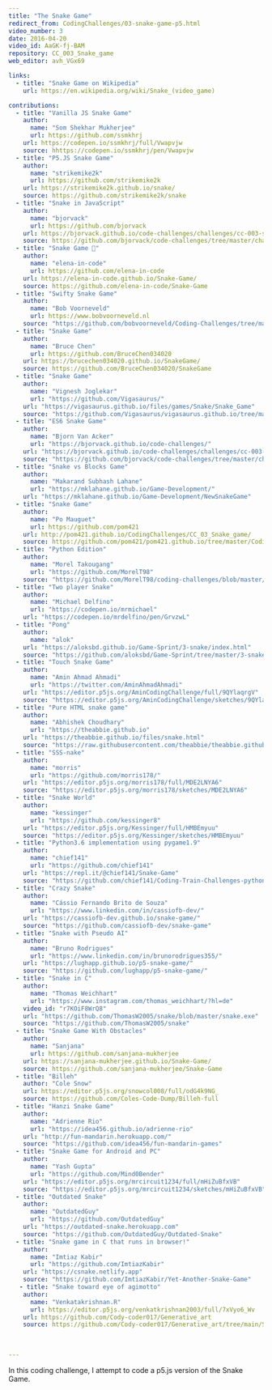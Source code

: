 ```yaml
---
title: "The Snake Game"
redirect_from: CodingChallenges/03-snake-game-p5.html
video_number: 3
date: 2016-04-20
video_id: AaGK-fj-BAM
repository: CC_003_Snake_game
web_editor: avh_VGx69

links:
  - title: "Snake Game on Wikipedia"
    url: https://en.wikipedia.org/wiki/Snake_(video_game)

contributions:
  - title: "Vanilla JS Snake Game"
    author:
      name: "Som Shekhar Mukherjee"
      url: https://github.com/ssmkhrj
    url: https://codepen.io/ssmkhrj/full/Vwapvjw
    source: hhttps://codepen.io/ssmkhrj/pen/Vwapvjw
  - title: "P5.JS Snake Game"
    author:
      name: "strikemike2k"
      url: https://github.com/strikemike2k
    url: https://strikemike2k.github.io/snake/
    source: https://github.com/strikemike2k/snake
  - title: "Snake in JavaScript"
    author:
      name: "bjorvack"
      url: https://github.com/bjorvack
    url: https://bjorvack.github.io/code-challenges/challenges/cc-003-snake/
    source: https://github.com/bjorvack/code-challenges/tree/master/challenges/cc-003-snake
  - title: "Snake Game 🐍"
    author:
      name: "elena-in-code"
      url: https://github.com/elena-in-code
    url: https://elena-in-code.github.io/Snake-Game/
    source: https://github.com/elena-in-code/Snake-Game
  - title: "Swifty Snake Game"
    author:
      name: "Bob Voorneveld"
      url: https://www.bobvoorneveld.nl
    source: "https://github.com/bobvoorneveld/Coding-Challenges/tree/master/CC003-The%20Snake%20Game"
  - title: "Snake Game"
    author:
      name: "Bruce Chen"
      url: https://github.com/BruceChen034020
    url: https://brucechen034020.github.io/SnakeGame/
    source: https://github.com/BruceChen034020/SnakeGame
  - title: "Snake Game"
    author:
      name: "Vignesh Joglekar"
      url: "https://github.com/Vigasaurus/"
    url: "https://vigasaurus.github.io/files/games/Snake/Snake_Game"
    source: "https://github.com/Vigasaurus/vigasaurus.github.io/tree/master/files/games/Snake"
  - title: "ES6 Snake Game"
    author:
      name: "Bjorn Van Acker"
      url: "https://bjorvack.github.io/code-challenges/"
    url: "https://bjorvack.github.io/code-challenges/challenges/cc-003-snake/"
    source: "https://github.com/bjorvack/code-challenges/tree/master/challenges/cc-003-snake"
  - title: "Snake vs Blocks Game"
    author:
      name: "Makarand Subhash Lahane"
      url: "https://mklahane.github.io/Game-Development/"
    url: "https://mklahane.github.io/Game-Development/NewSnakeGame"
  - title: "Snake Game"
    author:
      name: "Po Mauguet"
      url: https://github.com/pom421
    url: http://pom421.github.io/CodingChallenges/CC_03_Snake_game/
    source: https://github.com/pom421/pom421.github.io/tree/master/CodingChallenges/CC_03_Snake_game
  - title: "Python Edition"
    author:
      name: "Morel Takougang"
      url: "https://github.com/MorelT98"
    source: "https://github.com/MorelT98/coding-challenges/blob/master/003_snake.py"
  - title: "Two player Snake"
    author:
      name: "Michael Delfino"
      url: "https://codepen.io/mrmichael"
    url: "https://codepen.io/mrdelfino/pen/GrvzwL"
  - title: "Pong"
    author:
      name: "alok"
    url: "https://aloksbd.github.io/Game-Sprint/3-snake/index.html"
    source: "https://github.com/aloksbd/Game-Sprint/tree/master/3-snake"
  - title: "Touch Snake Game"
    author:
      name: "Amin Ahmad Ahmadi"
      url: "https://twitter.com/AminAhmadAhmadi"
    url: "https://editor.p5js.org/AminCodingChallenge/full/9QYlaqrgV"
    source: "https://editor.p5js.org/AminCodingChallenge/sketches/9QYlaqrgV"
  - title: "Pure HTML snake game"
    author:
      name: "Abhishek Choudhary"
      url: "https://theabbie.github.io"
    url: "https://theabbie.github.io/files/snake.html"
    source: "https://raw.githubusercontent.com/theabbie/theabbie.github.io/master/files/snake.html"
  - title: "SSS-nake"
    author:
      name: "morris"
      url: "https://github.com/morris178/"
    url: "https://editor.p5js.org/morris178/full/MDE2LNYA6"
    source: "https://editor.p5js.org/morris178/sketches/MDE2LNYA6"
  - title: "Snake World"
    author:
      name: "kessinger"
      url: "https://github.com/kessinger8"
    url: "https://editor.p5js.org/Kessinger/full/HMBEmyuu"
    source: "https://editor.p5js.org/Kessinger/sketches/HMBEmyuu"
  - title: "Python3.6 implementation using pygame1.9"
    author:
      name: "chief141"
      url: "https://github.com/chief141"
    url: "https://repl.it/@chief141/Snake-Game"
    source: "https://github.com/chief141/Coding-Train-Challenges-python/tree/master/snake-game"
  - title: "Crazy Snake"
    author:
      name: "Cássio Fernando Brito de Souza"
      url: "https://www.linkedin.com/in/cassiofb-dev/"
    url: "https://cassiofb-dev.github.io/snake-game/"
    source: "https://github.com/cassiofb-dev/snake-game"
  - title: "Snake with Pseudo AI"
    author:
      name: "Bruno Rodrigues"
      url: "https://www.linkedin.com/in/brunorodrigues355/"
    url: "https://lughapp.github.io/p5-snake-game/"
    source: "https://github.com/lughapp/p5-snake-game/"
  - title: "Snake in C"
    author:
      name: "Thomas Weichhart"
      url: "https://www.instagram.com/thomas_weichhart/?hl=de"
    video_id: "r7KOiF8WrQ8"
    url: "https://github.com/ThomasW2005/snake/blob/master/snake.exe"
    source: "https://github.com/ThomasW2005/snake"
  - title: "Snake Game With Obstacles"
    author:
      name: "Sanjana"
      url: https://github.com/sanjana-mukherjee
    url: https://sanjana-mukherjee.github.io/Snake-Game/
    source: https://github.com/sanjana-mukherjee/Snake-Game
  - title: "Billeh"
    author: "Cole Snow"
    url: https://editor.p5js.org/snowcol008/full/odG4k9NG_
    source: https://github.com/Coles-Code-Dump/Billeh-full
  - title: "Hanzi Snake Game"
    author:
      name: "Adrienne Rio"
      url: "https://idea456.github.io/adrienne-rio"
    url: "http://fun-mandarin.herokuapp.com/"
    source: "https://github.com/idea456/fun-mandarin-games"
  - title: "Snake Game for Android and PC"
    author:
      name: "Yash Gupta"
      url: "https://github.com/Mind0Bender"
    url: "https://editor.p5js.org/mrcircuit1234/full/mHiZuBfxVB"
    source: "https://editor.p5js.org/mrcircuit1234/sketches/mHiZuBfxVB"
  - title: "Outdated Snake"
    author:
      name: "OutdatedGuy"
      url: "https://github.com/OutdatedGuy"
    url: "https://outdated-snake.herokuapp.com"
    source: "https://github.com/OutdatedGuy/Outdated-Snake"
  - title: "Snake game in C that runs in browser!"
    author:
      name: "Imtiaz Kabir"
      url: "https://github.com/ImtiazKabir"
    url: "https://csnake.netlify.app"
    source: "https://github.com/ImtiazKabir/Yet-Another-Snake-Game"
   - title: "Snake toward eye of agimotto"
    author:
      name: "Venkatakrishnan.R"
      url: https://editor.p5js.org/venkatkrishnan2003/full/7xVyo6_Wv
    url: https://github.com/Cody-coder017/Generative_art
    source: https://github.com/Cody-coder017/Generative_art/tree/main/Snake_Game_(The%20eye%20of%20agimoto)
    
    
    
---
```

In this coding challenge, I attempt to code a p5.js version of the Snake Game.
